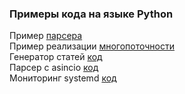 ### Примеры кода на языке Python

Пример [парсера](https://github.com/0mechanic/Code_Python/blob/main/parser.py)<br>
Пример реализации [многопоточности](https://github.com/0mechanic/Code_Python/blob/main/potok.py)<br>
Генератор статей [код](https://github.com/0mechanic/Code_Python/blob/main/generator_statey.py)<br>
Парсер с asincio [код](https://github.com/0mechanic/Code_Python/blob/main/parser_asincio.py)<br>
Мониторинг systemd [код](https://github.com/0mechanic/Code_Python/blob/main/log_systemd.py)
